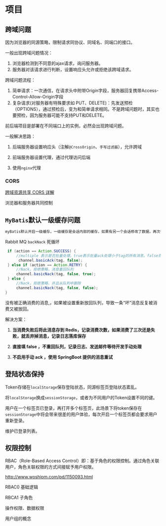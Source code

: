 # 项目

## 跨域问题

因为浏览器的同源策略，限制请求同协议、同域名、同端口的接口。

一般出现跨域问题情况：

1. 浏览器检测到不同意的ajax请求，询问服务器。
2. 服务器对该请求进行判断，设置响应头允许或拒绝该跨域请求。

跨域问题流程：

1. 简单请求：一次通信，在请求头中附带Origin字段，服务器回复携带Access-Control-Allow-Origin字段
2. 复杂请求(对服务器有特殊要求如 PUT、DELETE)：先发送预检（OPTIONS），通过预检后，变为和简单请求相同。不是跨域问题时，其实也要预检，因为服务器可能不支持PUT和DELETE。

前后端项目是部署在不同端口上的实例，必然会出现跨域问题。

一般解决思路：

1. 后端服务器设置响应头（注解`@CrossOrigin`、`手写过滤器`），允许跨域

2. 前端服务器设置代理，通过代理访问后端

3. 使用`nginx`代理

   

### CORS

[跨域资源共享 CORS 详解](http://ruanyifeng.com/blog/2016/04/cors.html)

浏览器和服务器共同控制

## `MyBatis`默认一级缓存问题

````xml
myBatis默认开启一级缓存，一级缓存是会话内部的缓存，如果有另一个会话修改了数据，再次读取会导致读脏数据的问题。
````

Rabbit MQ `backNack` 死循环

```java
 if (action == Action.SUCCESS) {
     //multiple 表示是否批量处理。true表示批量ack处理小于tag的所有消息。false则处理当前消息
      channel.basicAck(tag, false);
 } else if (action == Action.RETRY) {
     //Nack，拒绝策略，消息重回队列
     channel.basicNack(tag, false, true);
 } else {
     //Nack，拒绝策略，并且从队列中删除
     channel.basicNack(tag, false, false);
}
```

没有被正确消费的消息,，如果被设置重新放回队列，导致一条“坏”消息反复被消费又被放回。

解决方案：

1. **当消费失败后将此消息存到 Redis，记录消费次数，如果消费了三次还是失败，就丢弃掉消息，记录日志落库保存**

2. **直接填 false ，不重回队列，记录日志、发送邮件等待开发手动处理**

3. **不启用手动 ack ，使用 SpringBoot 提供的消息重试**



## 登陆状态保持

Token存储在`localStorage`保存登陆状态，同源标签页登陆状态紊乱。

将`localStorage`换成`sessionStorage`，或者为不同用户的Token设置不同的键。

用户在一个标签页已登录，再打开多个标签页，此场景下将token保存在`sessionStorage`中将会带来很差的用户体验，每次开启一个标签页都会要求用户重新登录。

维护已登录列表。



## 权限控制

RBAC（Role-Based Access Control）即：基于角色的权限控制。通过角色关联用户，角色关联权限的方式间接赋予用户权限。

http://www.woshipm.com/pd/1150093.html

RBAC0 基础逻辑

RBCA1 子角色

操作权限、数据权限

用户组的概念